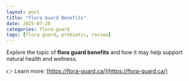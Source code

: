 ```yaml
---
layout: post
title: "Flora Guard Benefits"
date: 2025-07-20
categories: flora-guard
tags: [flora guard, probiotic, review]
---
```


Explore the topic of **flora guard benefits** and how it may help support natural health and wellness.

👉 Learn more: [https://flora-guard.ca/](https://flora-guard.ca/)
